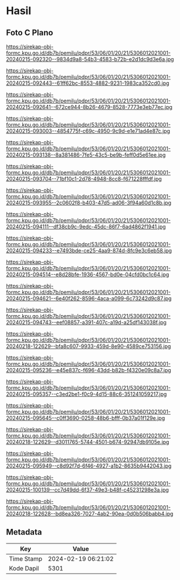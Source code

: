 # Hasil

## Foto C Plano

https://sirekap-obj-formc.kpu.go.id/db7b/pemilu/pdpr/53/06/01/20/21/5306012021001-20240215-092320--9834d9a8-54b3-4583-b72b-e2d1dc9d3e6a.jpg

https://sirekap-obj-formc.kpu.go.id/db7b/pemilu/pdpr/53/06/01/20/21/5306012021001-20240215-092443--61ff62bc-8553-4882-9231-1983ca352cd0.jpg

https://sirekap-obj-formc.kpu.go.id/db7b/pemilu/pdpr/53/06/01/20/21/5306012021001-20240215-092641--672ce944-8b26-4679-8528-7773e3eb77ec.jpg

https://sirekap-obj-formc.kpu.go.id/db7b/pemilu/pdpr/53/06/01/20/21/5306012021001-20240215-093003--4854775f-c69c-4950-9c9d-e1e71ad4e87c.jpg

https://sirekap-obj-formc.kpu.go.id/db7b/pemilu/pdpr/53/06/01/20/21/5306012021001-20240215-093138--8a381486-7fe5-43c5-be9b-feff0d5e61ee.jpg

https://sirekap-obj-formc.kpu.go.id/db7b/pemilu/pdpr/53/06/01/20/21/5306012021001-20240215-093704--71bf10c1-2d78-4948-8cc8-f671228fffdf.jpg

https://sirekap-obj-formc.kpu.go.id/db7b/pemilu/pdpr/53/06/01/20/21/5306012021001-20240215-093955--2c0602f8-b403-47d5-ad06-3f94a60d1c8b.jpg

https://sirekap-obj-formc.kpu.go.id/db7b/pemilu/pdpr/53/06/01/20/21/5306012021001-20240215-094111--df38cb9c-9edc-45dc-86f7-6ad4862f1941.jpg

https://sirekap-obj-formc.kpu.go.id/db7b/pemilu/pdpr/53/06/01/20/21/5306012021001-20240215-094233--e7493bde-ce25-4aa9-874d-8fc9e3c6eb58.jpg

https://sirekap-obj-formc.kpu.go.id/db7b/pemilu/pdpr/53/06/01/20/21/5306012021001-20240215-094514--e8d28bfe-1936-4567-bd0e-04cfd0bc1c64.jpg

https://sirekap-obj-formc.kpu.go.id/db7b/pemilu/pdpr/53/06/01/20/21/5306012021001-20240215-094621--6e40f262-8596-4aca-a099-6c73242d9c87.jpg

https://sirekap-obj-formc.kpu.go.id/db7b/pemilu/pdpr/53/06/01/20/21/5306012021001-20240215-094743--eef08857-a391-407c-a19d-a25df143038f.jpg

https://sirekap-obj-formc.kpu.go.id/db7b/pemilu/pdpr/53/06/01/20/21/5306012021001-20240218-122629--bfa8c607-9933-459d-8e90-4589ce753156.jpg

https://sirekap-obj-formc.kpu.go.id/db7b/pemilu/pdpr/53/06/01/20/21/5306012021001-20240215-095236--e45e837c-f696-43dd-b82b-f4320e09c8a7.jpg

https://sirekap-obj-formc.kpu.go.id/db7b/pemilu/pdpr/53/06/01/20/21/5306012021001-20240215-095357--c3ed2be1-f0c9-4d15-88c6-351241059217.jpg

https://sirekap-obj-formc.kpu.go.id/db7b/pemilu/pdpr/53/06/01/20/21/5306012021001-20240215-095645--c0ff3690-0258-48b6-bfff-0b37a01f129e.jpg

https://sirekap-obj-formc.kpu.go.id/db7b/pemilu/pdpr/53/06/01/20/21/5306012021001-20240218-122629--d3011765-5744-4501-b674-92947db9105e.jpg

https://sirekap-obj-formc.kpu.go.id/db7b/pemilu/pdpr/53/06/01/20/21/5306012021001-20240215-095949--c8d92f7d-6f46-4927-a1b2-8635b9442043.jpg

https://sirekap-obj-formc.kpu.go.id/db7b/pemilu/pdpr/53/06/01/20/21/5306012021001-20240215-100139--cc7d49dd-6f37-49e3-b48f-c45231298e3a.jpg

https://sirekap-obj-formc.kpu.go.id/db7b/pemilu/pdpr/53/06/01/20/21/5306012021001-20240218-122628--bd8ea326-7027-4ab2-90ea-0d0b506babb4.jpg


## Metadata

| Key        | Value               |
| ---------- | ------------------- |
| Time Stamp | 2024-02-19 06:21:02 |
| Kode Dapil | 5301                |




